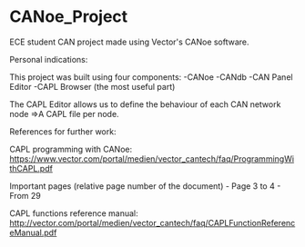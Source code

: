 # CANoe_Project
ECE student CAN project made using Vector's CANoe software.

Personal indications:

This project was built using four components:
  -CANoe
  -CANdb
  -CAN Panel Editor
  -CAPL Browser (the most useful part)
  
The CAPL Editor allows us to define the behaviour of each CAN network node
  =>A CAPL file per node.

References for further work:

CAPL programming with CANoe:
  https://www.vector.com/portal/medien/vector_cantech/faq/ProgrammingWithCAPL.pdf

  Important pages (relative page number of the document)
    - Page 3 to 4
    - From 29

CAPL functions reference manual:
  http://vector.com/portal/medien/vector_cantech/faq/CAPLFunctionReferenceManual.pdf
